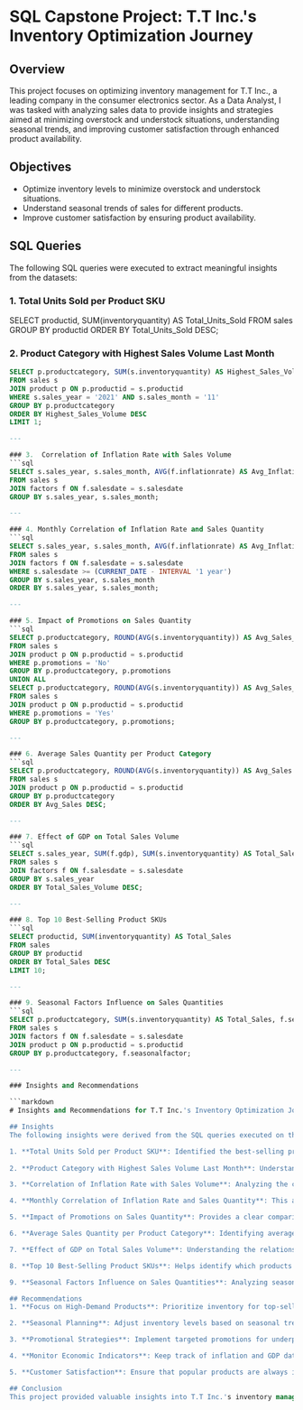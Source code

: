 # SQL Capstone Project: T.T Inc.'s Inventory Optimization Journey

## Overview
This project focuses on optimizing inventory management for T.T Inc., a leading company in the consumer electronics sector. As a Data Analyst, I was tasked with analyzing sales data to provide insights and strategies aimed at minimizing overstock and understock situations, understanding seasonal trends, and improving customer satisfaction through enhanced product availability.

## Objectives
- Optimize inventory levels to minimize overstock and understock situations.
- Understand seasonal trends of sales for different products.
- Improve customer satisfaction by ensuring product availability.

## SQL Queries
The following SQL queries were executed to extract meaningful insights from the datasets:

### 1. Total Units Sold per Product SKU

SELECT productid, SUM(inventoryquantity) AS Total_Units_Sold
FROM sales
GROUP BY productid
ORDER BY Total_Units_Sold DESC;

### 2. Product Category with Highest Sales Volume Last Month
```sql
SELECT p.productcategory, SUM(s.inventoryquantity) AS Highest_Sales_Volume
FROM sales s
JOIN product p ON p.productid = s.productid
WHERE s.sales_year = '2021' AND s.sales_month = '11'
GROUP BY p.productcategory
ORDER BY Highest_Sales_Volume DESC
LIMIT 1;

---

### 3.  Correlation of Inflation Rate with Sales Volume
```sql
SELECT s.sales_year, s.sales_month, AVG(f.inflationrate) AS Avg_InflationRate, SUM(s.inventoryquantity) AS Sales_Volume
FROM sales s
JOIN factors f ON f.salesdate = s.salesdate
GROUP BY s.sales_year, s.sales_month;

---

### 4. Monthly Correlation of Inflation Rate and Sales Quantity
```sql
SELECT s.sales_year, s.sales_month, AVG(f.inflationrate) AS Avg_InflationRate, SUM(s.inventoryquantity) AS Sales_Volume
FROM sales s
JOIN factors f ON f.salesdate = s.salesdate
WHERE s.salesdate >= (CURRENT_DATE - INTERVAL '1 year')
GROUP BY s.sales_year, s.sales_month
ORDER BY s.sales_year, s.sales_month;

---

### 5. Impact of Promotions on Sales Quantity
```sql
SELECT p.productcategory, ROUND(AVG(s.inventoryquantity)) AS Avg_Sales_WithoutPromotion, p.promotions
FROM sales s
JOIN product p ON p.productid = s.productid
WHERE p.promotions = 'No'
GROUP BY p.productcategory, p.promotions
UNION ALL
SELECT p.productcategory, ROUND(AVG(s.inventoryquantity)) AS Avg_Sales_WithPromotion, p.promotions
FROM sales s
JOIN product p ON p.productid = s.productid
WHERE p.promotions = 'Yes'
GROUP BY p.productcategory, p.promotions;

---

### 6. Average Sales Quantity per Product Category
```sql
SELECT p.productcategory, ROUND(AVG(s.inventoryquantity)) AS Avg_Sales
FROM sales s
JOIN product p ON p.productid = s.productid
GROUP BY p.productcategory
ORDER BY Avg_Sales DESC;

---

### 7. Effect of GDP on Total Sales Volume
```sql
SELECT s.sales_year, SUM(f.gdp), SUM(s.inventoryquantity) AS Total_Sales_Volume
FROM sales s
JOIN factors f ON f.salesdate = s.salesdate
GROUP BY s.sales_year
ORDER BY Total_Sales_Volume DESC;

---

### 8. Top 10 Best-Selling Product SKUs
```sql
SELECT productid, SUM(inventoryquantity) AS Total_Sales
FROM sales
GROUP BY productid
ORDER BY Total_Sales DESC
LIMIT 10;

---

### 9. Seasonal Factors Influence on Sales Quantities
```sql
SELECT p.productcategory, SUM(s.inventoryquantity) AS Total_Sales, f.seasonalfactor
FROM sales s
JOIN factors f ON f.salesdate = s.salesdate
JOIN product p ON p.productid = s.productid
GROUP BY p.productcategory, f.seasonalfactor;

---

### Insights and Recommendations

```markdown
# Insights and Recommendations for T.T Inc.'s Inventory Optimization Journey

## Insights
The following insights were derived from the SQL queries executed on the sales and product datasets:

1. **Total Units Sold per Product SKU**: Identified the best-selling products, which helps focus inventory on high-demand items.
  
2. **Product Category with Highest Sales Volume Last Month**: Understanding which product category had the highest sales volume can guide marketing and inventory decisions.

3. **Correlation of Inflation Rate with Sales Volume**: Analyzing the correlation between inflation and sales volume provides insight into how economic factors influence sales.

4. **Monthly Correlation of Inflation Rate and Sales Quantity**: This analysis helps in understanding trends over the past year, allowing for better forecasting.

5. **Impact of Promotions on Sales Quantity**: Provides a clear comparison of sales performance with and without promotions, highlighting the effectiveness of marketing strategies.

6. **Average Sales Quantity per Product Category**: Identifying average sales per category can inform inventory distribution strategies.

7. **Effect of GDP on Total Sales Volume**: Understanding the relationship between GDP and sales volume can guide business strategy.

8. **Top 10 Best-Selling Product SKUs**: Helps identify which products are driving the most revenue.

9. **Seasonal Factors Influence on Sales Quantities**: Analyzing seasonal effects allows for better inventory planning during peak periods.

## Recommendations
1. **Focus on High-Demand Products**: Prioritize inventory for top-selling SKUs to meet customer demand and reduce stockouts.

2. **Seasonal Planning**: Adjust inventory levels based on seasonal trends identified in the analysis to optimize stock levels.

3. **Promotional Strategies**: Implement targeted promotions for underperforming product categories to boost sales.

4. **Monitor Economic Indicators**: Keep track of inflation and GDP data to adjust pricing strategies and inventory levels accordingly.

5. **Customer Satisfaction**: Ensure that popular products are always in stock to enhance customer experience and loyalty.

## Conclusion
This project provided valuable insights into T.T Inc.'s inventory management challenges and opportunities. By leveraging data-driven strategies, the company can optimize inventory levels, improve sales performance, and enhance customer satisfaction.

